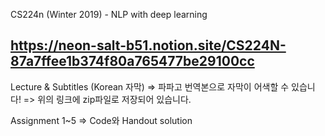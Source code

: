 CS224n (Winter 2019) - NLP with deep learning

https://neon-salt-b51.notion.site/CS224N-87a7ffee1b374f80a765477be29100cc
------------------------------------------------------------
Lecture & Subtitles (Korean 자막)
=> 파파고 번역본으로 자막이 어색할 수 있습니다!
=> 위의 링크에 zip파일로 저장되어 있습니다.

Assignment 1~5
=> Code와 Handout solution
